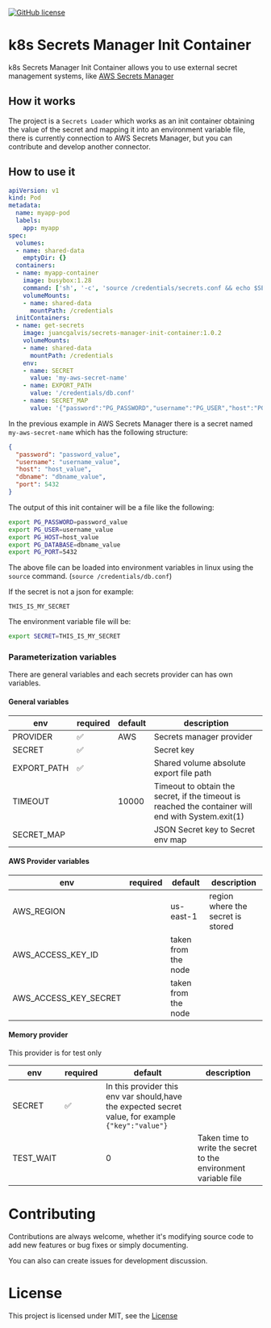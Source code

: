 [![GitHub license](https://img.shields.io/github/license/Naereen/StrapDown.js.svg)](https://github.com/juancgalvis/k8s-secrets-manager-init-container/blob/master/LICENSE)

# k8s Secrets Manager Init Container

k8s Secrets Manager Init Container allows you to use external secret
management systems, like [AWS Secrets Manager](https://aws.amazon.com/secrets-manager/)

## How it works

The project is a `Secrets Loader` which works as an init container obtaining the value of the
secret and mapping it into an environment variable file, there is currently connection to AWS
Secrets Manager, but you can contribute and develop another connector.

## How to use it

```yaml
apiVersion: v1
kind: Pod
metadata:
  name: myapp-pod
  labels:
    app: myapp
spec:
  volumes:
  - name: shared-data
    emptyDir: {}
  containers:
  - name: myapp-container
    image: busybox:1.28
    command: ['sh', '-c', 'source /credentials/secrets.conf && echo $SECRET_KEY']
    volumeMounts:
    - name: shared-data
      mountPath: /credentials
  initContainers:
  - name: get-secrets
    image: juancgalvis/secrets-manager-init-container:1.0.2
    volumeMounts:
    - name: shared-data
      mountPath: /credentials
    env:
    - name: SECRET
      value: 'my-aws-secret-name'
    - name: EXPORT_PATH
      value: '/credentials/db.conf'
    - name: SECRET_MAP
      value: '{"password":"PG_PASSWORD","username":"PG_USER","host":"PG_HOST","dbname":"PG_DATABASE","port":"PG_PORT"}'
```

In the previous example in AWS Secrets Manager there is a secret named `my-aws-secret-name` which
has the following structure:

```json
{
  "password": "password_value",
  "username": "username_value",
  "host": "host_value",
  "dbname": "dbname_value",
  "port": 5432
}
```

The output of this init container will be a file like the following:

```bash
export PG_PASSWORD=password_value
export PG_USER=username_value
export PG_HOST=host_value
export PG_DATABASE=dbname_value
export PG_PORT=5432

```

The above file can be loaded into environment variables in linux using
the `source` command. (`source /credentials/db.conf`)

If the secret is not a json for example:

```text
THIS_IS_MY_SECRET
```

The environment variable file will be:

```bash
export SECRET=THIS_IS_MY_SECRET

```

### Parameterization variables

There are general variables and each secrets provider can has own variables.

#### General variables

| env         | required | default | description                                                                                        |
|-------------|----------|---------|----------------------------------------------------------------------------------------------------|
| PROVIDER    |    ✅    | AWS     | Secrets manager provider                                                                           |
| SECRET      |    ✅    |         | Secret key                                                                                         |
| EXPORT_PATH |    ✅    |         | Shared volume absolute export file path                                                            |
| TIMEOUT     |          | 10000   | Timeout to obtain the secret, if the timeout is reached the container will end with System.exit(1) | 
| SECRET_MAP  |          |         | JSON Secret key to Secret env map                                                                  |

#### AWS Provider variables

| env                   | required | default             | description                       |
|-----------------------|----------|---------------------|-----------------------------------|
| AWS_REGION            |          | us-east-1           | region where the secret is stored |
| AWS_ACCESS_KEY_ID     |          | taken from the node |                                   |
| AWS_ACCESS_KEY_SECRET |          | taken from the node |                                   |

#### Memory provider

This provider is for test only

| env       | required | default | description                                                                                        |
|-----------|----------|---------|----------------------------------------------------------------------------------------------------|
| SECRET    |    ✅    | In this provider this env var should,have the expected secret value, for example `{"key":"value"}` |
| TEST_WAIT |          | 0       | Taken time to write the secret to the environment variable file                                                        |

# Contributing

Contributions are always welcome, whether it's modifying source code to add new features or bug fixes or simply documenting.

You can also can create issues for development discussion.

# License

This project is licensed under MIT, see the [License](https://github.com/juancgalvis/k8s-secrets-manager-init-container/blob/master/LICENSE)
